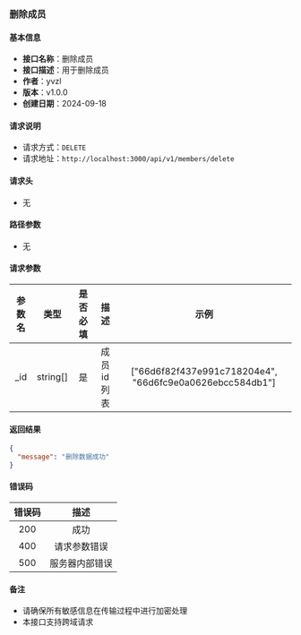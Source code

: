 ### 删除成员

#### 基本信息

- **接口名称**：删除成员
- **接口描述**：用于删除成员
- **作者**：yvzl
- **版本**：v1.0.0
- **创建日期**：2024-09-18

#### 请求说明

- 请求方式：`DELETE`
- 请求地址：`http://localhost:3000/api/v1/members/delete`

#### 请求头

- 无

#### 路径参数

- 无

#### 请求参数

| 参数名 | 类型 | 是否必填 | 描述 | 示例 |
| :----: | :----: | :----: | :----: | :----: |
| _id | string[] | 是 | 成员id列表 | ["66d6f82f437e991c718204e4", "66d6fc9e0a0626ebcc584db1"] |

#### 返回结果

```json
{
  "message": "删除数据成功"
}
```

#### 错误码

| 错误码 | 描述 |
| :----: | :----: |
| 200 | 成功 |
| 400 | 请求参数错误 |
| 500 | 服务器内部错误 |

#### 备注
- 请确保所有敏感信息在传输过程中进行加密处理
- 本接口支持跨域请求